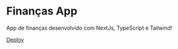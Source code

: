 # Finanças App

App de finanças desenvolvido com NextJs, TypeScript e Tailwind!

[Deploy](https://victors-financas-app.netlify.app/login)
